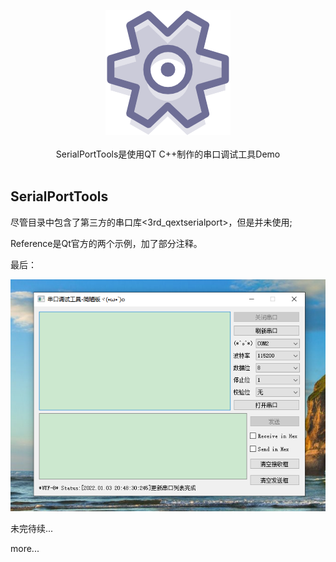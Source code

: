 <p align = "center">
	<img alt="ScrcpyWidget" src="image/logo.png" height="200px" width="200px">
<br><br>
SerialPortTools是使用QT C++制作的串口调试工具Demo
<br>
<br>
</p>

## SerialPortTools

尽管目录中包含了第三方的串口库<3rd_qextserialport>，但是并未使用;

Reference是Qt官方的两个示例，加了部分注释。

最后：

![](image/demo.png)



未完待续...

more...
